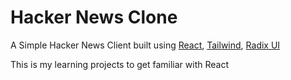 
# Hacker News Clone

A Simple Hacker News Client built using [React](https://react.dev/), [Tailwind](https://tailwindcss.com/), [Radix UI](https://www.radix-ui.com/)

This is my learning projects to get familiar with React